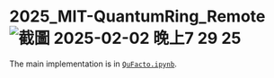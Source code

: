 # 2025_MIT-QuantumRing_Remote![截圖 2025-02-02 晚上7 29 25](https://github.com/user-attachments/assets/26b933ff-33ff-499f-b078-d4462c7f22c9)

The main implementation is in [`QuFacto.ipynb`](QuFacto.ipynb).
